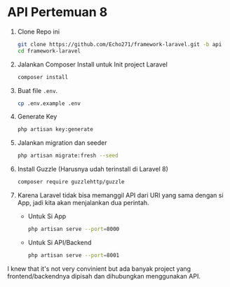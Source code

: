 # API Pertemuan 8

1. Clone Repo ini

    ```bash
    git clone https://github.com/Echo271/framework-laravel.git -b api
    cd framework-laravel
    ```

2. Jalankan Composer Install untuk Init project Laravel

    ```bash
    composer install
    ```

3. Buat file `.env`.

    ```bash
    cp .env.example .env
    ```

4. Generate Key

    ```bash
    php artisan key:generate
    ```

5. Jalankan migration dan seeder

    ```bash
    php artisan migrate:fresh --seed
    ```

6. Install Guzzle (Harusnya udah terinstall di Laravel 8)

    ```bash
    composer require guzzlehttp/guzzle
    ```

7. Karena Laravel tidak bisa memanggil API dari URI yang sama dengan si App, jadi kita akan menjalankan dua perintah.

    - Untuk Si App
        ```bash
        php artisan serve --port=8000
        ```

    - Untuk Si API/Backend
        ```bash
        php artisan serve --port=8001
        ```

I knew that it's not very convinient but ada banyak project yang frontend/backendnya dipisah dan dihubungkan menggunakan API.